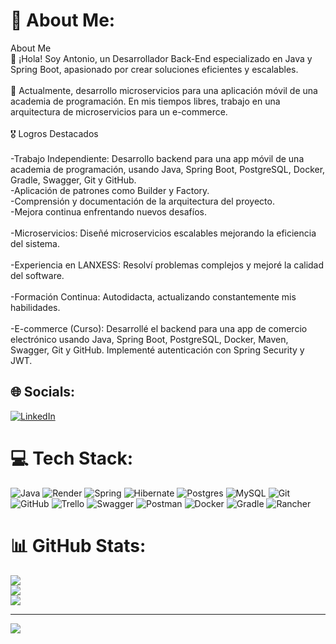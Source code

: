 # 💫 About Me:
About Me<br>👋 ¡Hola! Soy Antonio, un Desarrollador Back-End especializado en Java y Spring Boot, apasionado por crear soluciones eficientes y escalables.<br><br>💼 Actualmente, desarrollo microservicios para una aplicación móvil de una academia de programación. En mis tiempos libres, trabajo en una arquitectura de microservicios para un e-commerce.<br><br>🎖️ Logros Destacados<br><br>-Trabajo Independiente: Desarrollo backend para una app móvil de una academia de programación, usando Java, Spring Boot, PostgreSQL, Docker, Gradle, Swagger, Git y GitHub.<br>   -Aplicación de patrones como Builder y Factory.<br>   -Comprensión y documentación de la arquitectura del proyecto.<br>   -Mejora continua enfrentando nuevos desafíos.<br><br>-Microservicios: Diseñé microservicios escalables mejorando la eficiencia del sistema.<br><br>-Experiencia en LANXESS: Resolví problemas complejos y mejoré la calidad del software.<br><br>-Formación Continua: Autodidacta, actualizando constantemente mis habilidades.<br><br>-E-commerce (Curso): Desarrollé el backend para una app de comercio electrónico usando Java, Spring Boot, PostgreSQL, Docker, Maven, Swagger, Git y GitHub. Implementé autenticación con Spring Security y JWT.<br>


## 🌐 Socials:
[![LinkedIn](https://img.shields.io/badge/LinkedIn-%230077B5.svg?logo=linkedin&logoColor=white)](https://linkedin.com/in/antonio-canteros) 

# 💻 Tech Stack:
![Java](https://img.shields.io/badge/java-%23ED8B00.svg?style=flat&logo=openjdk&logoColor=white) ![Render](https://img.shields.io/badge/Render-%46E3B7.svg?style=flat&logo=render&logoColor=white) ![Spring](https://img.shields.io/badge/spring-%236DB33F.svg?style=flat&logo=spring&logoColor=white) ![Hibernate](https://img.shields.io/badge/Hibernate-59666C?style=flat&logo=Hibernate&logoColor=white) ![Postgres](https://img.shields.io/badge/postgres-%23316192.svg?style=flat&logo=postgresql&logoColor=white) ![MySQL](https://img.shields.io/badge/mysql-4479A1.svg?style=flat&logo=mysql&logoColor=white) ![Git](https://img.shields.io/badge/git-%23F05033.svg?style=flat&logo=git&logoColor=white) ![GitHub](https://img.shields.io/badge/github-%23121011.svg?style=flat&logo=github&logoColor=white) ![Trello](https://img.shields.io/badge/Trello-%23026AA7.svg?style=flat&logo=Trello&logoColor=white) ![Swagger](https://img.shields.io/badge/-Swagger-%23Clojure?style=flat&logo=swagger&logoColor=white) ![Postman](https://img.shields.io/badge/Postman-FF6C37?style=flat&logo=postman&logoColor=white) ![Docker](https://img.shields.io/badge/docker-%230db7ed.svg?style=flat&logo=docker&logoColor=white) ![Gradle](https://img.shields.io/badge/Gradle-02303A.svg?style=flat&logo=Gradle&logoColor=white) ![Rancher](https://img.shields.io/badge/rancher-%230075A8.svg?style=flat&logo=rancher&logoColor=white)
# 📊 GitHub Stats:
![](https://github-readme-stats.vercel.app/api?username=AntoCant&theme=dark&hide_border=true&include_all_commits=false&count_private=false)<br/>
![](https://github-readme-streak-stats.herokuapp.com/?user=AntoCant&theme=dark&hide_border=true)<br/>
![](https://github-readme-stats.vercel.app/api/top-langs/?username=AntoCant&theme=dark&hide_border=true&include_all_commits=false&count_private=false&layout=compact)

---
[![](https://visitcount.itsvg.in/api?id=AntoCant&icon=2&color=12)](https://visitcount.itsvg.in)

<!-- Proudly created with GPRM ( https://gprm.itsvg.in ) -->
